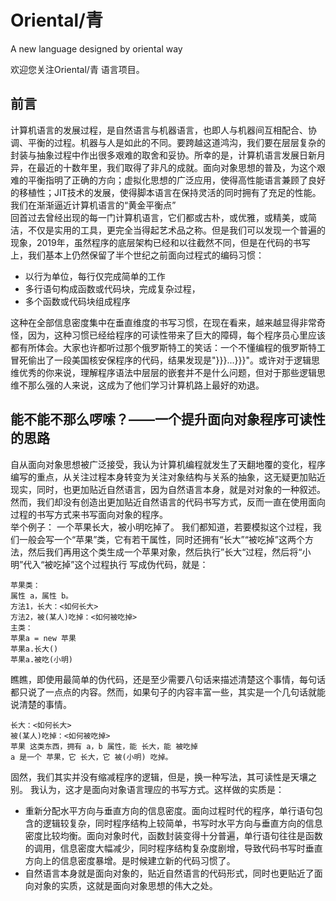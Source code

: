 # Oriental/青
A new language designed by oriental way

欢迎您关注Oriental/青 语言项目。  
## 前言
计算机语言的发展过程，是自然语言与机器语言，也即人与机器间互相配合、协调、平衡的过程。机器与人是如此的不同。要跨越这道鸿沟，我们要在层层复杂的封装与抽象过程中作出很多艰难的取舍和妥协。所幸的是，计算机语言发展日新月异，在最近的十数年里，我们取得了非凡的成就。面向对象思想的普及，为这个艰难的平衡指明了正确的方向；虚拟化思想的广泛应用，使得高性能语言兼顾了良好的移植性；JIT技术的发展，使得脚本语言在保持灵活的同时拥有了充足的性能。我们在渐渐逼近计算机语言的“黄金平衡点”  
回首过去曾经出现的每一门计算机语言，它们都或古朴，或优雅，或精美，或简洁，不仅是实用的工具，更完全当得起艺术品之称。但是我们可以发现一个普遍的现象，2019年，虽然程序的底层架构已经和以往截然不同，但是在代码的书写上，我们基本上仍然保留了半个世纪之前面向过程式的编码习惯：
- 以行为单位，每行仅完成简单的工作
- 多行语句构成函数或代码块，完成复杂过程，
- 多个函数或代码块组成程序

这种在全部信息密度集中在垂直维度的书写习惯，在现在看来，越来越显得非常奇怪，因为，这种习惯已经给程序的可读性带来了巨大的障碍，每个程序员心里应该都有所体会。大家也许都听过那个俄罗斯特工的笑话：一个不懂编程的俄罗斯特工冒死偷出了一段美国核安保程序的代码，结果发现是"}}}...}}}"。或许对于逻辑思维优秀的你来说，理解程序语法中层层的嵌套并不是什么问题，但对于那些逻辑思维不那么强的人来说，这成为了他们学习计算机路上最好的劝退。  

## 能不能不那么啰嗦？——一个提升面向对象程序可读性的思路 
自从面向对象思想被广泛接受，我认为计算机编程就发生了天翻地覆的变化，程序编写的重点，从关注过程本身转变为关注对象结构与关系的抽象，这无疑更加贴近现实，同时，也更加贴近自然语言，因为自然语言本身，就是对对象的一种叙述。然而，我们却没有创造出更加贴近自然语言的代码书写方式，反而一直在使用面向过程的书写方式来书写面向对象的程序。  
举个例子：
一个苹果长大，被小明吃掉了。
我们都知道，若要模拟这个过程，我们一般会写一个“苹果”类，它有若干属性，同时还拥有“长大”“被吃掉”这两个方法，然后我们再用这个类生成一个苹果对象，然后执行”长大“过程，然后将“小明”代入“被吃掉”这个过程执行
写成伪代码，就是：
```
苹果类：
属性 a，属性 b。
方法1，长大：<如何长大>
方法2，被(某人)吃掉：<如何被吃掉>
主类：
苹果a = new 苹果
苹果a.长大()
苹果a.被吃(小明)
```
瞧瞧，即使用最简单的伪代码，还是至少需要八句话来描述清楚这个事情，每句话都只说了一点点的内容。然而，如果句子的内容丰富一些，其实是一个几句话就能说清楚的事情。
```
长大：<如何长大>
被(某人)吃掉：<如何被吃掉>
苹果 这类东西，拥有 a，b 属性，能 长大，能 被吃掉
a 是一个 苹果，它 长大，它 被(小明) 吃掉。
```
固然，我们其实并没有缩减程序的逻辑，但是，换一种写法，其可读性是天壤之别。
我认为，这才是面向对象语言理应的书写方式。这样做的实质是：

- 重新分配水平方向与垂直方向的信息密度。面向过程时代的程序，单行语句包含的逻辑较复杂，同时程序结构上较简单，书写时水平方向与垂直方向的信息密度比较均衡。面向对象时代，函数封装变得十分普遍，单行语句往往是函数的调用，信息密度大幅减少，同时程序结构复杂度剧增，导致代码书写时垂直方向上的信息密度暴增。是时候建立新的代码习惯了。
- 自然语言本身就是面向对象的，贴近自然语言的代码形式，同时也更贴近了面向对象的实质，这就是面向对象思想的伟大之处。







